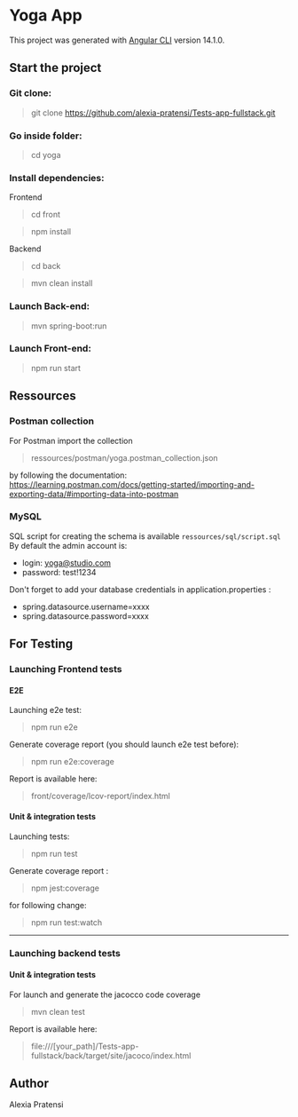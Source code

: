 
# Yoga App
This project was generated with [Angular CLI](https://github.com/angular/angular-cli) version 14.1.0.
## Start the project
### Git clone:
> git clone https://github.com/alexia-pratensi/Tests-app-fullstack.git

### Go inside folder:
> cd yoga

### Install dependencies:

Frontend
> cd front

> npm install


Backend
> cd back

> mvn clean install


### Launch Back-end:
> mvn spring-boot:run

### Launch Front-end:
> npm run start

## Ressources
### Postman collection
For Postman import the collection

> ressources/postman/yoga.postman_collection.json
 
by following the documentation: 
https://learning.postman.com/docs/getting-started/importing-and-exporting-data/#importing-data-into-postman

### MySQL
SQL script for creating the schema is available `ressources/sql/script.sql`
By default the admin account is:
- login: yoga@studio.com
- password: test!1234

Don't forget to add your database credentials in application.properties :
- spring.datasource.username=xxxx
- spring.datasource.password=xxxx
  
## For Testing
### Launching Frontend tests
#### E2E
Launching e2e test:

> npm run e2e

Generate coverage report (you should launch e2e test before):

> npm run e2e:coverage

Report is available here:

> front/coverage/lcov-report/index.html

#### Unit & integration tests

Launching tests:

> npm run test

Generate coverage report :

> npm jest:coverage

for following change:

> npm run test:watch
------
### Launching backend tests
#### Unit & integration tests

For launch and generate the jacocco code coverage

> mvn clean test

Report is available here:

> file:///[your_path]/Tests-app-fullstack/back/target/site/jacoco/index.html

## Author

Alexia Pratensi


